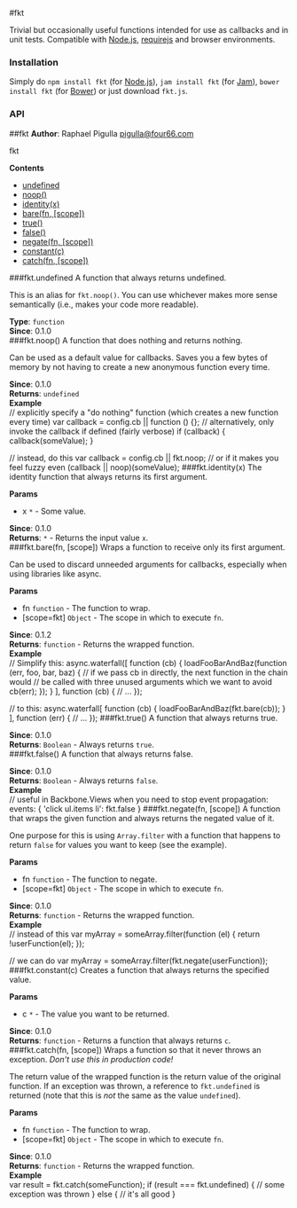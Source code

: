 #fkt


Trivial but occasionally useful functions intended for use as callbacks and in unit tests. Compatible with [Node.js](http://nodejs.org), [requirejs](http://requirejs.org/) and browser environments.


### Installation

Simply do `npm install fkt` (for [Node.js](http://nodejs.org)), `jam install fkt` (for [Jam](http://jamjs.org/)), `bower install fkt` (for [Bower](http://bower.io/)) or just download `fkt.js`.


### API
<a name="module_fkt"></a>
##fkt
**Author**: Raphael Pigulla <pigulla@four66.com>  

fkt

  
**Contents**  
* [undefined](#module_fkt.undefined)
* [noop()](#module_fkt.noop)
* [identity(x)](#module_fkt.identity)
* [bare(fn, [scope])](#module_fkt.bare)
* [true()](#module_fkt.true)
* [false()](#module_fkt.false)
* [negate(fn, [scope])](#module_fkt.negate)
* [constant(c)](#module_fkt.constant)
* [catch(fn, [scope])](#module_fkt.catch)

<a name="module_fkt.undefined"></a>
###fkt.undefined
A function that always returns undefined.

This is an alias for `fkt.noop()`. You can use whichever makes more sense semantically (i.e.,  makes your code
more readable).

**Type**: `function`  
**Since**: 0.1.0  
<a name="module_fkt.noop"></a>
###fkt.noop()
A function that does nothing and returns nothing.

Can be used as a default value for callbacks. Saves you a few bytes of memory by not having to create a new
anonymous function every time.

**Since**: 0.1.0  
**Returns**: `undefined`  
**Example**  
// explicitly specify a "do nothing" function (which creates a new function every time)
var callback = config.cb || function () {};
// alternatively, only invoke the callback if defined (fairly verbose)
if (callback) { callback(someValue); }

// instead, do this
var callback = config.cb || fkt.noop;
// or if it makes you feel fuzzy even
(callback || noop)(someValue);
<a name="module_fkt.identity"></a>
###fkt.identity(x)
The identity function that always returns its first argument.

**Params**
- x `*` - Some value.

**Since**: 0.1.0  
**Returns**: `*` - Returns the input value `x`.  
<a name="module_fkt.bare"></a>
###fkt.bare(fn, [scope])
Wraps a function to receive only its first argument.

Can be used to discard unneeded arguments for callbacks, especially when using libraries like async.

**Params**
- fn `function` - The function to wrap.
- [scope=fkt] `Object` - The scope in which to execute `fn`.

**Since**: 0.1.2  
**Returns**: `function` - Returns the wrapped function.  
**Example**  
// Simplify this:
async.waterfall([
    function (cb) {
        loadFooBarAndBaz(function (err, foo, bar, baz) {
            // if we pass cb in directly, the next function in the chain would 
            // be called with three unused arguments which we want to avoid
            cb(err);
        });
    }
], function (cb) {
    // ...
});

// to this:
async.waterfall[
    function (cb) {
        loadFooBarAndBaz(fkt.bare(cb));
    }
], function (err) {
    // ...
});
<a name="module_fkt.true"></a>
###fkt.true()
A function that always returns true.

**Since**: 0.1.0  
**Returns**: `Boolean` - Always returns `true`.  
<a name="module_fkt.false"></a>
###fkt.false()
A function that always returns false.

**Since**: 0.1.0  
**Returns**: `Boolean` - Always returns `false`.  
**Example**  
// useful in Backbone.Views when you need to stop event propagation:
events: {
    'click ul.items li': fkt.false
}
<a name="module_fkt.negate"></a>
###fkt.negate(fn, [scope])
A function that wraps the given function and always returns the negated value of it.

One purpose for this is using `Array.filter` with a function that happens to return `false` for values you want
to keep (see the example).

**Params**
- fn `function` - The function to negate.
- [scope=fkt] `Object` - The scope in which to execute `fn`.

**Since**: 0.1.0  
**Returns**: `function` - Returns the wrapped function.  
**Example**  
// instead of this
var myArray = someArray.filter(function (el) {
    return !userFunction(el);
});
   
// we can do
var myArray = someArray.filter(fkt.negate(userFunction));
<a name="module_fkt.constant"></a>
###fkt.constant(c)
Creates a function that always returns the specified value.

**Params**
- c `*` - The value you want to be returned.

**Since**: 0.1.0  
**Returns**: `function` - Returns a function that always returns `c`.  
<a name="module_fkt.catch"></a>
###fkt.catch(fn, [scope])
Wraps a function so that it never throws an exception. _Don't use this in production code!_

The return value of the wrapped function is the return value of the original function. If an exception was
thrown, a reference to `fkt.undefined` is returned (note that this is _not_ the same as  the value `undefined`).

**Params**
- fn `function` - The function to wrap.
- [scope=fkt] `Object` - The scope in which to execute `fn`.

**Since**: 0.1.0  
**Returns**: `function` - Returns the wrapped function.  
**Example**  
var result = fkt.catch(someFunction);
if (result === fkt.undefined) {
    // some exception was thrown
} else {
    // it's all good
}

